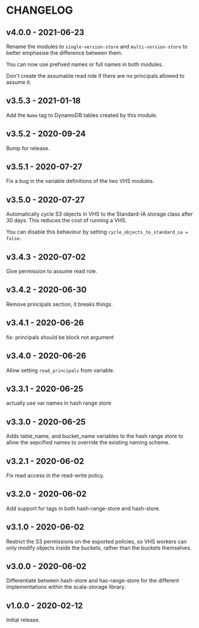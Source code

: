 # CHANGELOG

## v4.0.0 - 2021-06-23

Rename the modules to `single-version-store` and `multi-version-store` to better emphasise the difference between them.

You can now use prefixed names or full names in both modules.

Don't create the assumable read role if there are no principals allowed to assume it.

## v3.5.3 - 2021-01-18

Add the `Name` tag to DynamoDB tables created by this module.

## v3.5.2 - 2020-09-24

Bump for release.

## v3.5.1 - 2020-07-27

Fix a bug in the variable definitions of the two VHS modules.

## v3.5.0 - 2020-07-27

Automatically cycle S3 objects in VHS to the Standard-IA storage class after 30 days.
This reduces the cost of running a VHS.

You can disable this behaviour by setting `cycle_objects_to_standard_ia = false`.

## v3.4.3 - 2020-07-02

Give permission to assume read role.

## v3.4.2 - 2020-06-30

Remove principals section, it breaks things.

## v3.4.1 - 2020-06-26

fix: principals should be block not argument

## v3.4.0 - 2020-06-26

Allow setting `read_principals` from variable.

## v3.3.1 - 2020-06-25

actually use var names in hash range store

## v3.3.0 - 2020-06-25

Adds table_name, and bucket_name variables to the hash range store to allow the sepcified names to override the existing naming scheme.

## v3.2.1 - 2020-06-02

Fix read access in the read-write policy.

## v3.2.0 - 2020-06-02

Add support for tags in both hash-range-store and hash-store.

## v3.1.0 - 2020-06-02

Restrict the S3 permissions on the exported policies, so VHS workers can only modify objects inside the buckets, rather than the buckets themselves.

## v3.0.0 - 2020-06-02

Differentiate between hash-store and has-range-store for the different implementations within the scala-storage library.

## v1.0.0 - 2020-02-12

Initial release.
